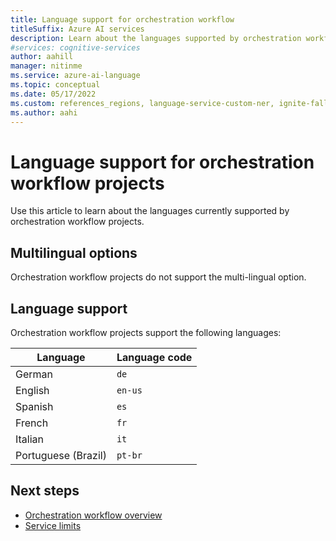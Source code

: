```yaml
---
title: Language support for orchestration workflow
titleSuffix: Azure AI services
description: Learn about the languages supported by orchestration workflow.
#services: cognitive-services
author: aahill
manager: nitinme
ms.service: azure-ai-language
ms.topic: conceptual
ms.date: 05/17/2022
ms.custom: references_regions, language-service-custom-ner, ignite-fall-2021
ms.author: aahi
---
```


# Language support for orchestration workflow projects

Use this article to learn about the languages currently supported by orchestration workflow projects.

## Multilingual options

Orchestration workflow projects do not support the multi-lingual option.


## Language support

Orchestration workflow projects support the following languages:

| Language | Language code |
| --- | --- |
| German | `de` |
| English | `en-us` |
| Spanish | `es` |
| French | `fr` |
| Italian | `it` |
| Portuguese (Brazil) | `pt-br` |


## Next steps

* [Orchestration workflow overview](overview.md)
* [Service limits](service-limits.md)

